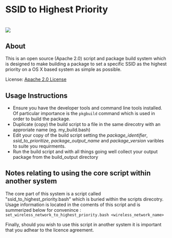 # SSID to Highest Priority #

<h1><img src="http://images.apple.com/support/assets/images/products/airport/hero_airport_wifi.png" valign="middle"/></h1>

About
--------

This is an open source (Apache 2.0) script and package build system which is designed to make building a package to set a specific SSID as the highest priority on a OS X based system as simple as possible.

License: [Apache 2.0 License][1]


Usage Instructions
---------

- Ensure you have the developer tools and command line tools installed. Of particular importance is the `pkgbuild` command which is used in order to build the package.
- Duplicate (copy) the build script to a file in the same direcotry with an approriate name (eg. my_build.bash)
- Edit your copy of the build script setting the *package_identifier*, *ssid_to_prioritize*, *package_output_name* and *package_version* varibles to suite you requirments.
- Run the build script and with all things going well collect your output package from the build_output directory


Notes relating to using the core script within another system
---------
 
The core part of this system is a script called "ssid_to_highest_priority.bash" which is buried within the scripts direcotry.  Usage information is located in the coments of this script and is summerized below for convenince : 
`set_wireless_network_to_highest_priority.bash <wireless_network_name>`

Finally, should you wish to use this script in another system it is important that you adhear to the licence agreement.


  [1]: http://www.apache.org/licenses/LICENSE-2.0

